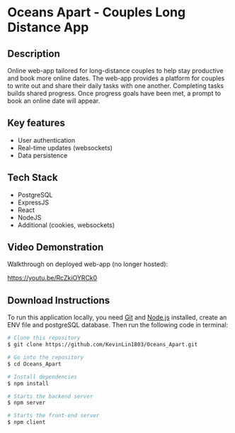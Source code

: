 # Oceans Apart - Couples Long Distance App

## Description
Online web-app tailored for long-distance couples to help stay productive and book more online dates. The web-app provides a platform for couples to write out and share their daily tasks with one another. Completing tasks builds shared progress. Once progress goals have been met, a prompt to book an online date will appear. 


## Key features
- User authentication
- Real-time updates (websockets)
- Data persistence


## Tech Stack
- PostgreSQL
- ExpressJS
- React
- NodeJS
- Additional (cookies, websockets)


## Video Demonstration
Walkthrough on deployed web-app (no longer hosted): 

https://youtu.be/RcZkiOYRCk0


## Download Instructions
To run this application locally, you need [Git](https://git-scm.com) and [Node.js](https://nodejs.org/en/download/) installed, create an ENV file and postgreSQL database. Then run the following code in terminal:

```bash
# Clone this repository
$ git clone https://github.com/KevinLin1803/Oceans_Apart.git

# Go into the repository
$ cd Oceans_Apart

# Install dependencies
$ npm install

# Starts the backend server
$ npm server

# Starts the front-end server
$ npm client
```



